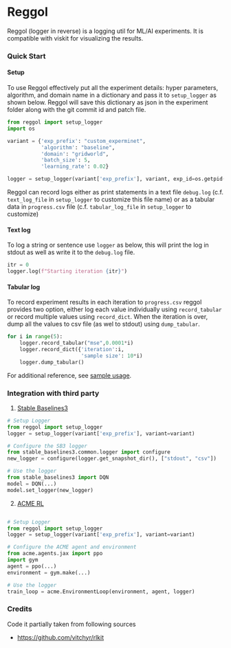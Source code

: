 # Reggol

Reggol (logger in reverse) is a logging util for ML/AI experiments. It is compatible with viskit for visualizing the results.


### Quick Start

#### Setup 

To use Reggol effectively put all the experiment details: hyper parameters, algorithm, and domain name in a dictionary and pass it to `setup_logger` as shown below. Reggol will save this dictionary as json in the experiment folder along with the git commit id and patch file.  

```python 
from reggol import setup_logger
import os

variant = {'exp_prefix': "custom_experminet",
           'algorithm': "baseline",
           'domain': "gridworld",
           'batch_size': 5,
           'learning_rate': 0.02}

logger = setup_logger(variant['exp_prefix'], variant, exp_id=os.getpid())
```

Reggol can record logs either as print statements in a text file `debug.log` (c.f. `text_log_file` in `setup_logger` to customize this file name) or as a tabular data in `progress.csv` file (c.f. `tabular_log_file` in `setup_logger` to customize)

#### Text log 

To log a string or sentence use `logger` as below, this will print the log in stdout as well as write it to the `debug.log` file.

```python
itr = 0
logger.log(f"Starting iteration {itr}")
```

#### Tabular log 

To record experiment results in each iteration to `progress.csv` reggol provides two option, either log each value individually using `record_tabular` or record multiple values using `record_dict`. When the iteration is over, dump all the values to csv file (as wel to stdout) using `dump_tabular`. 

```python
for i in range(5):
    logger.record_tabular("mse",0.0001*i)
    logger.record_dict({'iteration':i,
                        'sample size': 10*i)
    logger.dump_tabular()
```

For additional reference, see [sample usage](./sampe_usage.py). 

### Integration with third party

1. [Stable Baselines3](https://stable-baselines3.readthedocs.io) 

```python
# Setup Logger
from reggol import setup_logger
logger = setup_logger(variant['exp_prefix'], variant=variant)

# Configure the SB3 logger
from stable_baselines3.common.logger import configure
new_logger = configure(logger.get_snapshot_dir(), ["stdout", "csv"])

# Use the logger
from stable_baselines3 import DQN
model = DQN(...)
model.set_logger(new_logger)
```

2. [ACME RL](https://github.com/deepmind/acme)

```python

# Setup Logger
from reggol import setup_logger
logger = setup_logger(variant['exp_prefix'], variant=variant)

# Configure the ACME agent and environment
from acme.agents.jax import ppo
import gym
agent = ppo(...)
environment = gym.make(...)

# Use the logger
train_loop = acme.EnvironmentLoop(environment, agent, logger)
```

### Credits

Code it partially taken from following sources

* https://github.com/vitchyr/rlkit 

